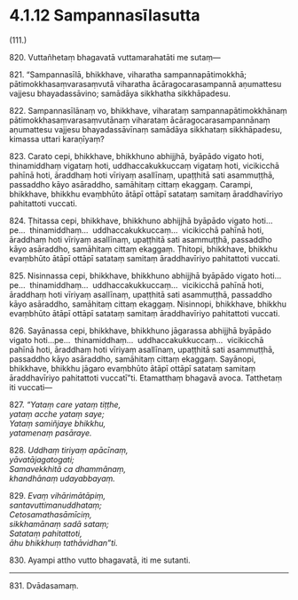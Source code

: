 # 4.1.12 Sampannasīlasutta

(111.)

820\. Vuttañhetaṃ bhagavatā vuttamarahatāti me sutaṃ—

821\. “Sampannasīlā, bhikkhave, viharatha sampannapātimokkhā; pātimokkhasaṃvarasaṃvutā viharatha ācāragocarasampannā aṇumattesu vajjesu bhayadassāvino; samādāya sikkhatha sikkhāpadesu.

822\. Sampannasīlānaṃ vo, bhikkhave, viharataṃ sampannapātimokkhānaṃ pātimokkhasaṃvarasaṃvutānaṃ viharataṃ ācāragocarasampannānaṃ aṇumattesu vajjesu bhayadassāvīnaṃ samādāya sikkhataṃ sikkhāpadesu, kimassa uttari karaṇīyaṃ?

823\. Carato cepi, bhikkhave, bhikkhuno abhijjhā, byāpādo vigato hoti, thinamiddhaṃ vigataṃ hoti, uddhaccakukkuccaṃ vigataṃ hoti, vicikicchā pahīnā hoti, āraddhaṃ hoti vīriyaṃ asallīnaṃ, upaṭṭhitā sati asammuṭṭhā, passaddho kāyo asāraddho, samāhitaṃ cittaṃ ekaggaṃ. Carampi, bhikkhave, bhikkhu evaṃbhūto ātāpī ottāpī satataṃ samitaṃ āraddhavīriyo pahitattoti vuccati.

824\. Ṭhitassa cepi, bhikkhave, bhikkhuno abhijjhā byāpādo vigato hoti…pe…  thinamiddhaṃ…  uddhaccakukkuccaṃ…  vicikicchā pahīnā hoti, āraddhaṃ hoti vīriyaṃ asallīnaṃ, upaṭṭhitā sati asammuṭṭhā, passaddho kāyo asāraddho, samāhitaṃ cittaṃ ekaggaṃ. Ṭhitopi, bhikkhave, bhikkhu evaṃbhūto ātāpī ottāpī satataṃ samitaṃ āraddhavīriyo pahitattoti vuccati.

825\. Nisinnassa cepi, bhikkhave, bhikkhuno abhijjhā byāpādo vigato hoti…pe…  thinamiddhaṃ…  uddhaccakukkuccaṃ…  vicikicchā pahīnā hoti, āraddhaṃ hoti vīriyaṃ asallīnaṃ, upaṭṭhitā sati asammuṭṭhā, passaddho kāyo asāraddho, samāhitaṃ cittaṃ ekaggaṃ. Nisinnopi, bhikkhave, bhikkhu evaṃbhūto ātāpī ottāpī satataṃ samitaṃ āraddhavīriyo pahitattoti vuccati.

826\. Sayānassa cepi, bhikkhave, bhikkhuno jāgarassa abhijjhā byāpādo vigato hoti…pe…  thinamiddhaṃ…  uddhaccakukkuccaṃ…  vicikicchā pahīnā hoti, āraddhaṃ hoti vīriyaṃ asallīnaṃ, upaṭṭhitā sati asammuṭṭhā, passaddho kāyo asāraddho, samāhitaṃ cittaṃ ekaggaṃ. Sayānopi, bhikkhave, bhikkhu jāgaro evaṃbhūto ātāpī ottāpī satataṃ samitaṃ āraddhavīriyo pahitattoti vuccatī”ti. Etamatthaṃ bhagavā avoca. Tatthetaṃ iti vuccati—

827\. _“Yataṃ care yataṃ tiṭṭhe,_  
_yataṃ acche yataṃ saye;_  
_Yataṃ samiñjaye bhikkhu,_  
_yatamenaṃ pasāraye._  

828\. _Uddhaṃ tiriyaṃ apācīnaṃ,_  
_yāvatājagatogati;_  
_Samavekkhitā ca dhammānaṃ,_  
_khandhānaṃ udayabbayaṃ._  

829\. _Evaṃ vihārimātāpiṃ,_  
_santavuttimanuddhataṃ;_  
_Cetosamathasāmīciṃ,_  
_sikkhamānaṃ sadā sataṃ;_  
_Satataṃ pahitattoti,_  
_āhu bhikkhuṃ tathāvidhan”ti._  

830\. Ayampi attho vutto bhagavatā, iti me sutanti.

---

831\. Dvādasamaṃ.

